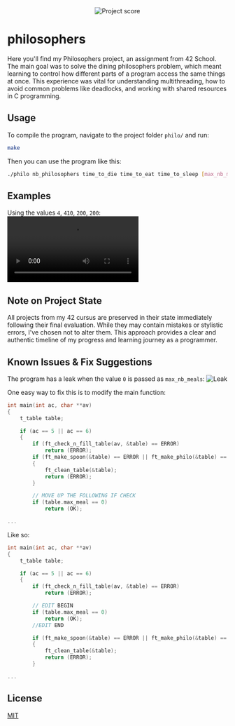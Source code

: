 <div align="center">
  <img src="https://i.ibb.co/Zzx7BpbW/Screenshot-from-2025-06-23-17-23-40.png" alt="Project score">
</div>

# philosophers
  
Here you'll find my Philosophers project, an assignment from 42 School. The main goal was to solve the dining philosophers problem, which meant learning to control how different parts of a program access the same things at once. This experience was vital for understanding multithreading, how to avoid common problems like deadlocks, and working with shared resources in C programming.

## Usage

To compile the program, navigate to the project folder `philo/` and run:
```bash
make
```

Then you can use the program like this:
```bash
./philo nb_philosophers time_to_die time_to_eat time_to_sleep [max_nb_meals]
```

## Examples

Using the values `4`, `410`, `200`, `200`:  
<video src="https://github.com/user-attachments/assets/d48532c6-ccdb-41bb-a247-f536dfca3787" controls></video>

## Note on Project State

All projects from my 42 cursus are preserved in their state immediately following their final evaluation. While they may contain mistakes or stylistic errors, I've chosen not to alter them. This approach provides a clear and authentic timeline of my progress and learning journey as a programmer.

## Known Issues & Fix Suggestions

The program has a leak when the value `0` is passed as `max_nb_meals`:
![Leak](https://i.ibb.co/20B0H9Cm/Screenshot-from-2025-06-23-16-26-26.png)  

One easy way to fix this is to modify the main function:  
```C
int	main(int ac, char **av)
{
	t_table	table;

	if (ac == 5 || ac == 6)
	{
		if (ft_check_n_fill_table(av, &table) == ERROR)
			return (ERROR);
		if (ft_make_spoon(&table) == ERROR || ft_make_philo(&table) == ERROR)
		{
			ft_clean_table(&table);
			return (ERROR);
        }

        // MOVE UP THE FOLLOWING IF CHECK
		if (table.max_meal == 0)
			return (OK);

...
```

Like so:  
```C
int	main(int ac, char **av)
{
	t_table	table;

	if (ac == 5 || ac == 6)
	{
		if (ft_check_n_fill_table(av, &table) == ERROR)
			return (ERROR);

        // EDIT BEGIN
		if (table.max_meal == 0)
			return (OK);
        //EDIT END

		if (ft_make_spoon(&table) == ERROR || ft_make_philo(&table) == ERROR)
		{
			ft_clean_table(&table);
			return (ERROR);
        }

...
```

## License

[MIT](https://choosealicense.com/licenses/mit/)  
